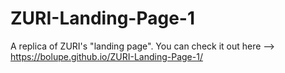 # ZURI-Landing-Page-1
A replica of ZURI's "landing page".
You can check it out here --> https://bolupe.github.io/ZURI-Landing-Page-1/
